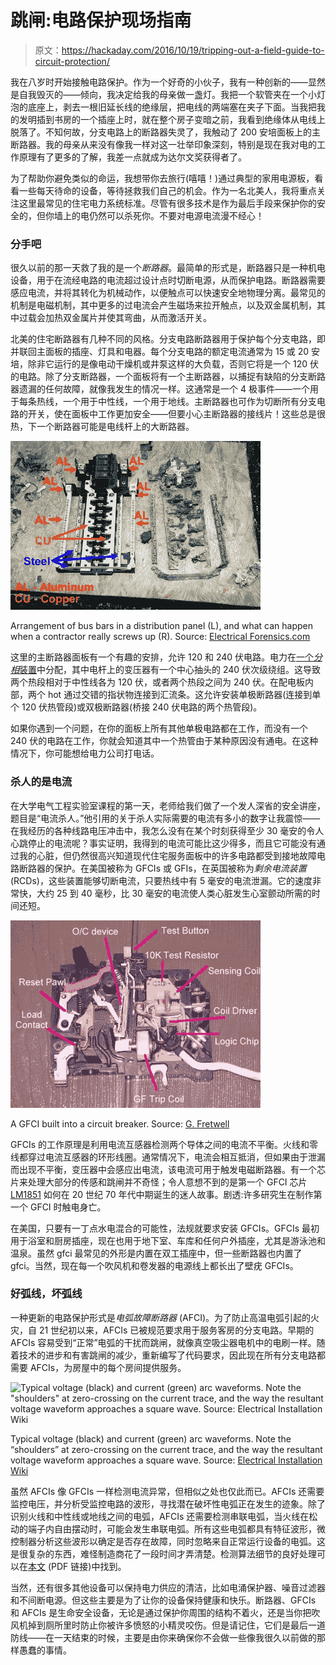 # 跳闸:电路保护现场指南

> 原文：<https://hackaday.com/2016/10/19/tripping-out-a-field-guide-to-circuit-protection/>

我在八岁时开始接触电路保护。作为一个好奇的小伙子，我有一种创新的——显然是自我毁灭的——倾向，我决定给我的母亲做一盏灯。我把一个软管夹在一个小灯泡的底座上，剥去一根旧延长线的绝缘层，把电线的两端塞在夹子下面。当我把我的发明插到书房的一个插座上时，就在整个房子变暗之前，我看到绝缘体从电线上脱落了。不知何故，分支电路上的断路器失灵了，我触动了 200 安培面板上的主断路器。我的母亲从来没有像我一样对这一壮举印象深刻，特别是现在我对电的工作原理有了更多的了解，我差一点就成为达尔文奖获得者了。

为了帮助你避免类似的命运，我想带你去旅行(嘻嘻！)通过典型的家用电源板，看看一些每天待命的设备，等待拯救我们自己的机会。作为一名北美人，我将重点关注这里最常见的住宅电力系统标准。尽管有很多技术是作为最后手段来保护你的安全的，但你墙上的电仍然可以杀死你。不要对电源电流漫不经心！

### 分手吧

很久以前的那一天救了我的是一个*断路器*。最简单的形式是，断路器只是一种机电设备，用于在流经电路的电流超过设计点时切断电源，从而保护电路。断路器需要感应电流，并将其转化为机械动作，以便触点可以快速安全地物理分离。最常见的机制是电磁机制，其中更多的过电流会产生磁场来拉开触点，以及双金属机制，其中过载会加热双金属片并使其弯曲，从而激活开关。

北美的住宅断路器有几种不同的风格。分支电路断路器用于保护每个分支电路，即并联回主面板的插座、灯具和电器。每个分支电路的额定电流通常为 15 或 20 安培，除非它运行的是像电动干燥机或井泵这样的大负载，否则它将是一个 120 伏的电路。除了分支断路器，一个面板将有一个主断路器，以捕捉有缺陷的分支断路器遗漏的任何故障，就像我发生的情况一样。这通常是一个 4 极事件——一个用于每条热线，一个用于中性线，一个用于地线。主断路器也可作为切断所有分支电路的开关，使在面板中工作更加安全——但要小心主断路器的接线片！这些总是很热，下一个断路器可能是电线杆上的大断路器。

![ge-edp-1-lg](img/4d149596f92597e8a4b77ed0cd7f1b7a.png)

Arrangement of bus bars in a distribution panel (L), and what can happen when a contractor really screws up (R). Source: [Electrical Forensics.com](http://www.electrical-forensics.com/CircuitBreakers/CircuitBreakers.html)

这里的主断路器面板有一个有趣的安排，允许 120 和 240 伏电路。电力在[一个*分相*装置](https://en.wikipedia.org/wiki/Split-phase_electric_power)中分配，其中电杆上的变压器有一个中心抽头的 240 伏次级绕组。这导致两个热段相对于中性线各为 120 伏，或者两个热段之间为 240 伏。在配电板内部，两个 hot 通过交错的指状物连接到汇流条。这允许安装单极断路器(连接到单个 120 伏热管段)或双极断路器(桥接 240 伏电路的两个热管段)。

如果你遇到一个问题，在你的面板上所有其他单极电路都在工作，而没有一个 240 伏的电路在工作，你就会知道其中一个热管由于某种原因没有通电。在这种情况下，你可能想给电力公司打电话。

### 杀人的是电流

在大学电气工程实验室课程的第一天，老师给我们做了一个发人深省的安全讲座，题目是“电流杀人。”他引用的关于杀人实际需要的电流有多小的数字让我震惊——在我经历的各种线路电压冲击中，我怎么没有在某个时刻获得至少 30 毫安的令人心跳停止的电流呢？事实证明，我得到的电流可能比这少得多，而且它可能没有通过我的心脏，但仍然很高兴知道现代住宅服务面板中的许多电路都受到接地故障电路断路器的保护。在美国被称为 GFCIs 或 GFIs，在英国被称为*剩余电流装置* (RCDs)，这些装置能够切断电流，只要热线中有 5 毫安的电流泄漏。它的速度非常快，大约 25 到 40 毫秒，比 30 毫安的电流使人类心脏发生心室颤动所需的时间还短。

![gfci](img/56b67ab9d2d84c705700ef25fcfec5d1.png)

A GFCI built into a circuit breaker. Source: [G. Fretwell](http://gfretwell.com/)

GFCIs 的工作原理是利用电流互感器检测两个导体之间的电流不平衡。火线和零线都穿过电流互感器的环形线圈。通常情况下，电流会相互抵消，但如果由于泄漏而出现不平衡，变压器中会感应出电流，该电流可用于触发电磁断路器。有一个芯片来处理大部分的传感和跳闸并不奇怪；令人意想不到的是第一个 GFCI 芯片 [LM1851](http://www.alldatasheet.com/view.jsp?Searchword=LM1851) 如何在 20 世纪 70 年代中期诞生的迷人故事。剧透:许多研究生在制作第一个 GFCI 时触电身亡。

在美国，只要有一丁点水电混合的可能性，法规就要求安装 GFCIs。GFCIs 最初用于浴室和厨房插座，现在也用于地下室、车库和任何户外插座，尤其是游泳池和温泉。虽然 gfci 最常见的外形是内置在双工插座中，但一些断路器也内置了 gfci。当然，现在每一个吹风机和卷发器的电源线上都长出了壁疣 GFCIs。

### 好弧线，坏弧线

一种更新的电路保护形式是*电弧故障断路器* (AFCI)。为了防止高温电弧引起的火灾，自 21 世纪初以来，AFCIs 已被规范要求用于服务客房的分支电路。早期的 AFCIs 容易受到“正常”电弧的干扰而跳闸，就像真空吸尘器电机中的电刷一样。随着技术的进步和有害跳闸的减少，重新编写了代码要求，因此现在所有分支电路都需要 AFCIs，为房屋中的每个房间提供服务。

![Typical voltage (black) and current (green) arc waveforms. Note the "shoulders" at zero-crossing on the current trace, and the way the resultant voltage waveform approaches a square wave. Source: Electrical Installation Wiki](img/f21a100c79345cd7cf109101cb5fb236.png)

Typical voltage (black) and current (green) arc waveforms. Note the “shoulders” at zero-crossing on the current trace, and the way the resultant voltage waveform approaches a square wave. Source: [Electrical Installation Wiki](http://www.electrical-installation.org/enwiki/Arc_Fault_Detection_Devices_(AFDD))

虽然 AFCIs 像 GFCIs 一样检测电流异常，但相似之处也仅此而已。AFCIs 还需要监控电压，并分析受监控电路的波形，寻找潜在破坏性电弧正在发生的迹象。除了识别火线和中性线或地线之间的电弧，AFCIs 还需要检测串联电弧，当火线在松动的端子内自由摆动时，可能会发生串联电弧。所有这些电弧都具有特征波形，微控制器分析这些波形以确定是否存在故障，同时忽略来自正常运行设备的电弧。这是很复杂的东西，难怪制造商花了一段时间才弄清楚。检测算法细节的良好处理可以在[本文](https://www.downloads.siemens.com/download-center/Download.aspx?pos=download&fct=getasset&id1=BTLV_40672) (PDF 链接)中找到。

当然，还有很多其他设备可以保持电力供应的清洁，比如电涌保护器、噪音过滤器和不间断电源。但这些主要是为了让你的设备保持健康和快乐。断路器、GFCIs 和 AFCIs 是生命安全设备，无论是通过保护你周围的结构不着火，还是当你把吹风机掉到厕所里时防止你被许多愤怒的小精灵咬伤。但是请记住，它们是最后一道防线——在一天结束的时候，主要是由你来确保你不会做一些像我很久以前做的那样愚蠢的事情。
